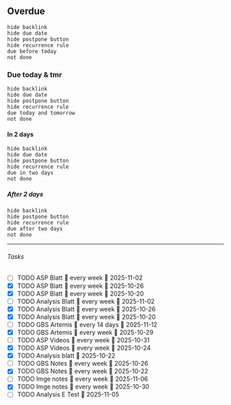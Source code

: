 ## Overdue
```tasks
hide backlink
hide due date
hide postpone button
hide recurrence rule
due before today 
not done
```

### Due today & tmr
```tasks
hide backlink
hide due date
hide postpone button
hide recurrence rule
due today and tomorrow
not done
```

#### In 2 days
```tasks
hide backlink
hide due date
hide postpone button
hide recurrence rule
due in two days
not done
```

##### After 2 days
```tasks
hide backlink
hide postpone button
hide recurrence rule
due after two days 
not done
```

----
###### Tasks
- [ ] TODO ASP Blatt 🔁 every week 📅 2025-11-02
- [x] TODO ASP Blatt 🔁 every week 📅 2025-10-26
- [x] TODO ASP Blatt 🔁 every week 📅 2025-10-20
- [ ] TODO Analysis Blatt 🔁 every week 📅 2025-11-02
- [x] TODO Analysis Blatt 🔁 every week 📅 2025-10-26
- [x] TODO Analysis Blatt 🔁 every week 📅 2025-10-20
- [ ] TODO GBS Artemis 🔁 every 14 days 📅 2025-11-12
- [x] TODO GBS Artemis 🔁 every week 📅 2025-10-29
- [ ] TODO ASP Videos 🔁 every week 📅 2025-10-31
- [x] TODO ASP Videos 🔁 every week 📅 2025-10-24
- [x] TODO Analysis blatt 📅 2025-10-22
- [ ] TODO GBS Notes 🔁 every week 📅 2025-10-26
- [x] TODO GBS Notes 🔁 every week 📅 2025-10-22
- [ ] TODO Imge notes 🔁 every week 📅 2025-11-06
- [x] TODO Imge notes 🔁 every week 📅 2025-10-30
- [ ] TODO Analysis E Test 📅 2025-11-05